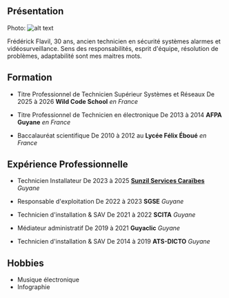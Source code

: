 ## Présentation

Photo:
![alt text](https://cdn.britannica.com/74/195374-050-A7B13DCA/Emmanuel-Macron-2017.jpg)

Frédérick Flavil, 30 ans, ancien technicien en sécurité systèmes alarmes et vidéosurveillance.
Sens des responsabilités, esprit d'équipe, résolution de problèmes, adaptabilité sont mes maitres mots.

## Formation

- Titre Professionnel de Technicien Supérieur Systèmes et Réseaux
	De 2025 à 2026 **Wild Code School** *en France*

- Titre Professionnel de Technicien en électronique
	De 2013 à 2014 **AFPA Guyane** *en France*

- Baccalauréat scientifique
	De 2010 à 2012 au **Lycée Félix Éboué** *en France*

## Expérience Professionnelle

- Technicien Installateur
	De 2023 à 2025 [**Sunzil Services Caraïbes**](https://www.sunzil.com/) *Guyane*

- Responsable d'exploitation
	De 2022 à 2023 **SGSE** *Guyane*

- Technicien d'installation & SAV
	De 2021 à 2022 **SCITA** *Guyane*

- Médiateur administratif
	De 2019 à 2021 **Guyaclic** *Guyane*

- Technicien d'installation & SAV
	De 2014 à 2019 **ATS-DICTO** *Guyane*

## Hobbies

- Musique électronique
- Infographie